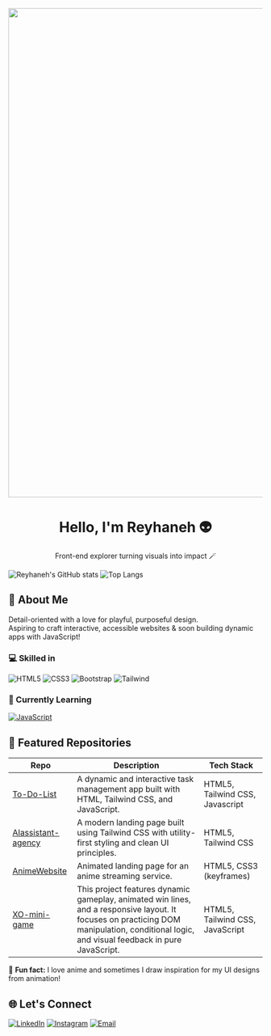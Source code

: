 <p align="center">
<img width="2560" height="968" alt="Project (20250802115532)" src="https://github.com/user-attachments/assets/0227414f-63cc-4c30-83d7-405c659ef4dc" />
</p>

<h1 align="center">Hello, I'm Reyhaneh 👽</h1>
<p align="center">Front-end explorer turning visuals into impact 🪄</p>

![Reyhaneh's GitHub stats](https://github-readme-stats.vercel.app/api?username=reyhanneh-gh&hide=contribs,prs&show_icons=true&theme=material-palenight&rank_icon=github&hide_border=true)
![Top Langs](https://github-readme-stats.vercel.app/api/top-langs/?username=reyhanneh-gh&layout=compact&theme=material-palenight&hide_border=true)

## 🔮 About Me
Detail-oriented with a love for playful, purposeful design.  
Aspiring to craft interactive, accessible websites & soon building dynamic apps with JavaScript!

### 💻 Skilled in
![HTML5](https://img.shields.io/badge/-HTML5-E34F26?logo=html5&logoColor=fff) ![CSS3](https://img.shields.io/badge/-CSS3-1572B6?logo=css3&logoColor=fff) ![Bootstrap](https://img.shields.io/badge/-Bootstrap-563d7c?logo=bootstrap&logoColor=fff) ![Tailwind](https://img.shields.io/badge/-Tailwind-38B2AC?logo=tailwindcss&logoColor=fff)

### 🧩 Currently Learning
[![JavaScript](https://img.shields.io/badge/JavaScript-F7DF1E?logo=javascript&logoColor=000)](#)

## 🍇 Featured Repositories

| Repo                | Description                                                                                      | Tech Stack              |
|---------------------|--------------------------------------------------------------------------------------------------|--------------------------|
| [To-Do-List](https://github.com/reyhanneh-gh/To-Do-List)  | A dynamic and interactive task management app built with HTML, Tailwind CSS, and JavaScript.| HTML5, Tailwind CSS, Javascript  |
| [AIassistant-agency](https://github.com/reyhanneh-gh/AIassistant-agency)  | A modern landing page built using Tailwind CSS with utility-first styling and clean UI principles.| HTML5, Tailwind CSS      |
| [AnimeWebsite](https://github.com/reyhanneh-gh/AnimeWebsite)        | Animated landing page for an anime streaming service.                                            | HTML5, CSS3 (keyframes)  |
| [XO-mini-game](https://github.com/reyhanneh-gh/X-O-mini-game)| This project features dynamic gameplay, animated win lines, and a responsive layout. It focuses on practicing DOM manipulation, conditional logic, and visual feedback in pure JavaScript.       | HTML5, Tailwind CSS, JavaScript  |

🍙 **Fun fact:** I love anime and sometimes I draw inspiration for my UI designs from animation!

## 🌐 Let's Connect

[![LinkedIn](https://img.shields.io/badge/LinkedIn-%23C49BCF.svg?&style=for-the-badge&logo=linkedin&logoColor=white)](https://www.linkedin.com/in/reyhaneh-ghalambor-76a889368/)
[![Instagram](https://img.shields.io/badge/Instagram-%23C49BCF.svg?&style=for-the-badge&logo=instagram&logoColor=white)](https://www.instagram.com/reyhaneh.alt/)
[![Email](https://img.shields.io/badge/Email-%23C49BCF.svg?&style=for-the-badge&logo=gmail&logoColor=white)](mailto:reyhaneh80ghalambor@gmail.com)
